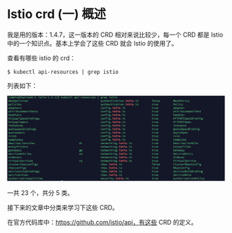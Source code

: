 # Istio crd (一) 概述

我是用的版本：1.4.7，这一版本的 CRD 相对来说比较少，每一个 CRD 都是 Istio 中的一个知识点。基本上学会了这些 CRD 就会 Istio 的使用了。

查看有哪些 istio 的 crd：

```
$ kubectl api-resources | grep istio
```

列表如下：

![image-20200410114052497](../../../resource/image-20200410114052497.png)

一共 23 个，共分 5 类。

接下来的文章中分类来学习下这些 CRD。

在官方代码库中：https://github.com/istio/api，有这些 CRD 的定义。